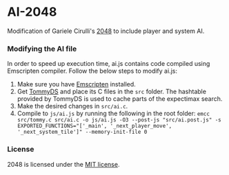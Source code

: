 # AI-2048
Modification of Gariele Cirulli's [2048](https://github.com/gabrielecirulli/2048) to include player and system AI.

### Modifying the AI file
In order to speed up execution time, ai.js contains code compiled using Emscripten compiler. Follow the below steps to modify ai.js:
1. Make sure you have [Emscripten](https://kripken.github.io/emscripten-site/index.html) installed.
2. Get [TommyDS](http://www.tommyds.it/) and place its C files in the ```src``` folder. The hashtable provided by TommyDS is used to cache parts of the expectimax search.
3. Make the desired changes in ```src/ai.c```.
4. Compile to ```js/ai.js``` by running the following in the root folder: 
```emcc src/tommy.c src/ai.c -o js/ai.js -O3 --post-js "src/ai.post.js" -s EXPORTED_FUNCTIONS="['_main', '_next_player_move', '_next_system_tile']" --memory-init-file 0```

### License
2048 is licensed under the [MIT license](https://opensource.org/licenses/MIT).
